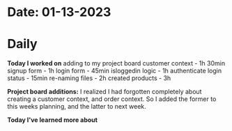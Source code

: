 # Date: 01-13-2023

# Daily

**Today I worked on**
adding to my project board
customer context - 1h 30min
signup form - 1h
login form - 45min
isloggedin logic - 1h
authenticate login status - 15min
re-naming files - 2h
created products - 3h


**Project board additions:** I realized I had forgotten completely about creating a customer context, and order context. So I added the former to this weeks planning, and the latter to next week.


**Today I've learned more about**